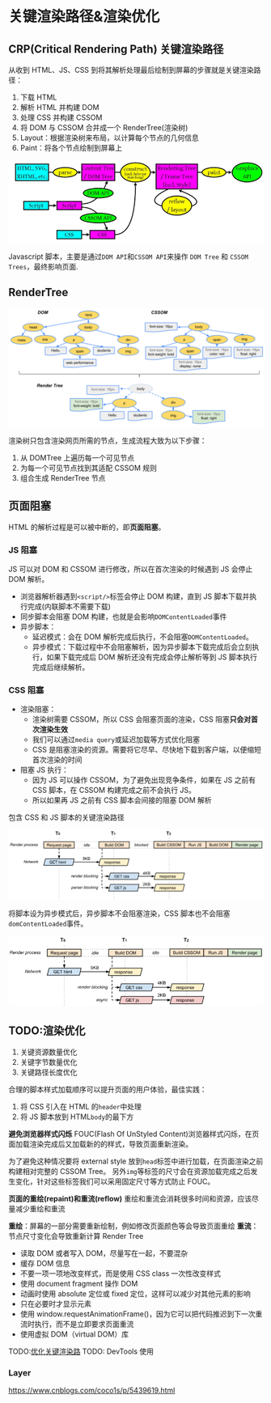 # 关键渲染路径&渲染优化

## CRP(Critical Rendering Path) 关键渲染路径

从收到 HTML、JS、CSS 到将其解析处理最后绘制到屏幕的步骤就是关键渲染路径：

1. 下载 HTML
2. 解析 HTML 并构建 DOM
3. 处理 CSS 并构建 CSSOM
4. 将 DOM 与 CSSOM 合并成一个 RenderTree(渲染树)
5. Layout：根据渲染树来布局，以计算每个节点的几何信息
6. Paint：将各个节点绘制到屏幕上

![浏览器渲染过程](../../assets/images/browser/Render-Process.jpg)

Javascript 脚本，主要是通过`DOM API`和`CSSOM API`来操作 `DOM Tree` 和 `CSSOM Trees`，最终影响页面.

## RenderTree

![RenderTreeConstruction](../../assets/images/browser/render-tree-construction.png)

渲染树只包含渲染网页所需的节点，生成流程大致为以下步骤：

1. 从 DOMTree 上遍历每一个可见节点
2. 为每一个可见节点找到其适配 CSSOM 规则
3. 组合生成 RenderTree 节点

## 页面阻塞

HTML 的解析过程是可以被中断的，即**页面阻塞**。

### JS 阻塞

JS 可以对 DOM 和 CSSOM 进行修改，所以在首次渲染的时候遇到 JS 会停止 DOM 解析。

- 浏览器解析器遇到`<script/>`标签会停止 DOM 构建，直到 JS 脚本下载并执行完成(内联脚本不需要下载)
- 同步脚本会阻塞 DOM 构建，也就是会影响`DOMContentLoaded`事件
- 异步脚本：
  - 延迟模式：会在 DOM 解析完成后执行，不会阻塞`DOMContentLoaded`。
  - 异步模式：下载过程中不会阻塞解析，因为异步脚本下载完成后会立刻执行，如果下载完成后 DOM 解析还没有完成会停止解析等到 JS 脚本执行完成后继续解析。

### CSS 阻塞

- 渲染阻塞：
  - 渲染树需要 CSSOM，所以 CSS 会阻塞页面的渲染，CSS 阻塞**只会对首次渲染生效**
  - 我们可以通过`media query`或延迟加载等方式优化阻塞
  - CSS 是阻塞渲染的资源。需要将它尽早、尽快地下载到客户端，以便缩短首次渲染的时间
- 阻塞 JS 执行：
  - 因为 JS 可以操作 CSSOM，为了避免出现竞争条件，如果在 JS 之前有 CSS 脚本，在 CSSOM 构建完成之前不会执行 JS。
  - 所以如果再 JS 之前有 CSS 脚本会间接的阻塞 DOM 解析

包含 CSS 和 JS 脚本的关键渲染路径

![CRP](../../assets/images/browser/analysis-dom-css-js.png)

将脚本设为异步模式后，异步脚本不会阻塞渲染，CSS 脚本也不会阻塞`domContentLoaded`事件。

![CRP ASYNC](../../assets/images/browser/analysis-dom-css-js-async.png)

## TODO:渲染优化

1. 关键资源数量优化
2. 关键字节数量优化
3. 关键路径长度优化

合理的脚本样式加载顺序可以提升页面的用户体验，最佳实践：

1. 将 CSS 引入在 HTML 的`header`中处理
2. 将 JS 脚本放到 HTML`body`的最下方

**避免浏览器样式闪烁** FOUC(Flash Of UnStyled Content)浏览器样式闪烁，在页面加载渲染完成后又加载新的的样式，导致页面重新渲染。

为了避免这种情况要将 external style 放到`head`标签中进行加载，在页面渲染之前构建相对完整的 CSSOM Tree。
另外`img`等标签的尺寸会在资源加载完成之后发生变化，针对这些标签我们可以采用固定尺寸等方式防止 FOUC。

**页面的重绘(repaint)和重流(reflow)** 重绘和重流会消耗很多时间和资源，应该尽量减少重绘和重流

**重绘**：屏幕的一部分需要重新绘制，例如修改页面颜色等会导致页面重绘
**重流**：节点尺寸变化会导致重新计算 Render Tree

- 读取 DOM 或者写入 DOM，尽量写在一起，不要混杂
- 缓存 DOM 信息
- 不要一项一项地改变样式，而是使用 CSS class 一次性改变样式
- 使用 document fragment 操作 DOM
- 动画时使用 absolute 定位或 fixed 定位，这样可以减少对其他元素的影响
- 只在必要时才显示元素
- 使用 window.requestAnimationFrame()，因为它可以把代码推迟到下一次重流时执行，而不是立即要求页面重流
- 使用虚拟 DOM（virtual DOM）库

TODO:[优化关键渲染路](https://developers.google.com/web/fundamentals/performance/critical-rendering-path)
TODO: DevTools 使用

### Layer

https://www.cnblogs.com/coco1s/p/5439619.html
